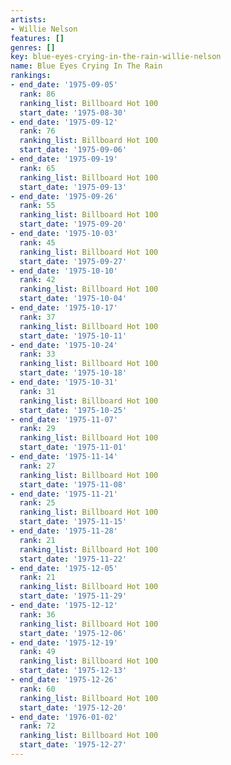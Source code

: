 ```yaml
---
artists:
- Willie Nelson
features: []
genres: []
key: blue-eyes-crying-in-the-rain-willie-nelson
name: Blue Eyes Crying In The Rain
rankings:
- end_date: '1975-09-05'
  rank: 86
  ranking_list: Billboard Hot 100
  start_date: '1975-08-30'
- end_date: '1975-09-12'
  rank: 76
  ranking_list: Billboard Hot 100
  start_date: '1975-09-06'
- end_date: '1975-09-19'
  rank: 65
  ranking_list: Billboard Hot 100
  start_date: '1975-09-13'
- end_date: '1975-09-26'
  rank: 55
  ranking_list: Billboard Hot 100
  start_date: '1975-09-20'
- end_date: '1975-10-03'
  rank: 45
  ranking_list: Billboard Hot 100
  start_date: '1975-09-27'
- end_date: '1975-10-10'
  rank: 42
  ranking_list: Billboard Hot 100
  start_date: '1975-10-04'
- end_date: '1975-10-17'
  rank: 37
  ranking_list: Billboard Hot 100
  start_date: '1975-10-11'
- end_date: '1975-10-24'
  rank: 33
  ranking_list: Billboard Hot 100
  start_date: '1975-10-18'
- end_date: '1975-10-31'
  rank: 31
  ranking_list: Billboard Hot 100
  start_date: '1975-10-25'
- end_date: '1975-11-07'
  rank: 29
  ranking_list: Billboard Hot 100
  start_date: '1975-11-01'
- end_date: '1975-11-14'
  rank: 27
  ranking_list: Billboard Hot 100
  start_date: '1975-11-08'
- end_date: '1975-11-21'
  rank: 25
  ranking_list: Billboard Hot 100
  start_date: '1975-11-15'
- end_date: '1975-11-28'
  rank: 21
  ranking_list: Billboard Hot 100
  start_date: '1975-11-22'
- end_date: '1975-12-05'
  rank: 21
  ranking_list: Billboard Hot 100
  start_date: '1975-11-29'
- end_date: '1975-12-12'
  rank: 36
  ranking_list: Billboard Hot 100
  start_date: '1975-12-06'
- end_date: '1975-12-19'
  rank: 49
  ranking_list: Billboard Hot 100
  start_date: '1975-12-13'
- end_date: '1975-12-26'
  rank: 60
  ranking_list: Billboard Hot 100
  start_date: '1975-12-20'
- end_date: '1976-01-02'
  rank: 72
  ranking_list: Billboard Hot 100
  start_date: '1975-12-27'
---
```



